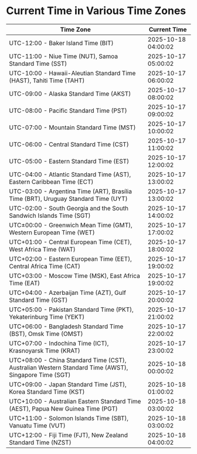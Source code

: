 # Current Time in Various Time Zones

| Time Zone | Current Time |
|-----------|--------------|
| UTC-12:00 - Baker Island Time (BIT) | 2025-10-18 04:00:02 |
| UTC-11:00 - Niue Time (NUT), Samoa Standard Time (SST) | 2025-10-17 05:00:02 |
| UTC-10:00 - Hawaii-Aleutian Standard Time (HAST), Tahiti Time (TAHT) | 2025-10-17 06:00:02 |
| UTC-09:00 - Alaska Standard Time (AKST) | 2025-10-17 08:00:02 |
| UTC-08:00 - Pacific Standard Time (PST) | 2025-10-17 09:00:02 |
| UTC-07:00 - Mountain Standard Time (MST) | 2025-10-17 10:00:02 |
| UTC-06:00 - Central Standard Time (CST) | 2025-10-17 11:00:02 |
| UTC-05:00 - Eastern Standard Time (EST) | 2025-10-17 12:00:02 |
| UTC-04:00 - Atlantic Standard Time (AST), Eastern Caribbean Time (ECT) | 2025-10-17 13:00:02 |
| UTC-03:00 - Argentina Time (ART), Brasília Time (BRT), Uruguay Standard Time (UYT) | 2025-10-17 13:00:02 |
| UTC-02:00 - South Georgia and the South Sandwich Islands Time (SGT) | 2025-10-17 14:00:02 |
| UTC±00:00 - Greenwich Mean Time (GMT), Western European Time (WET) | 2025-10-17 17:00:02 |
| UTC+01:00 - Central European Time (CET), West Africa Time (WAT) | 2025-10-17 18:00:02 |
| UTC+02:00 - Eastern European Time (EET), Central Africa Time (CAT) | 2025-10-17 19:00:02 |
| UTC+03:00 - Moscow Time (MSK), East Africa Time (EAT) | 2025-10-17 19:00:02 |
| UTC+04:00 - Azerbaijan Time (AZT), Gulf Standard Time (GST) | 2025-10-17 20:00:02 |
| UTC+05:00 - Pakistan Standard Time (PKT), Yekaterinburg Time (YEKT) | 2025-10-17 21:00:02 |
| UTC+06:00 - Bangladesh Standard Time (BST), Omsk Time (OMST) | 2025-10-17 22:00:02 |
| UTC+07:00 - Indochina Time (ICT), Krasnoyarsk Time (KRAT) | 2025-10-17 23:00:02 |
| UTC+08:00 - China Standard Time (CST), Australian Western Standard Time (AWST), Singapore Time (SGT) | 2025-10-18 00:00:02 |
| UTC+09:00 - Japan Standard Time (JST), Korea Standard Time (KST) | 2025-10-18 01:00:02 |
| UTC+10:00 - Australian Eastern Standard Time (AEST), Papua New Guinea Time (PGT) | 2025-10-18 03:00:02 |
| UTC+11:00 - Solomon Islands Time (SBT), Vanuatu Time (VUT) | 2025-10-18 03:00:02 |
| UTC+12:00 - Fiji Time (FJT), New Zealand Standard Time (NZST) | 2025-10-18 04:00:02 |
